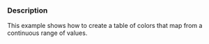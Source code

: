 ### Description

This example shows how to create a table of colors that map from a continuous range of values.
